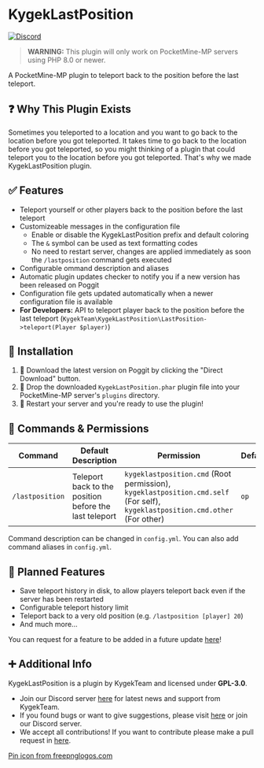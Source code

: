 # KygekLastPosition

[![Discord](https://img.shields.io/discord/735439472992321587.svg?label=&logo=discord&logoColor=ffffff&color=7389D8&labelColor=6A7EC2)](https://discord.gg/CXtqUZv)

> **WARNING:** This plugin will only work on PocketMine-MP servers using PHP 8.0 or newer.

A PocketMine-MP plugin to teleport back to the position before the last teleport.

## ❓ Why This Plugin Exists

Sometimes you teleported to a location and you want to go back to the location before you got teleported. It takes time to go back to the location before you got teleported, so you might thinking of a plugin that could teleport you to the location before you got teleported. That's why we made KygekLastPosition plugin.

## ✅ Features

- Teleport yourself or other players back to the position before the last teleport
- Customizeable messages in the configuration file
  - Enable or disable the KygekLastPosition prefix and default coloring
  - The `&` symbol can be used as text formatting codes
  - No need to restart server, changes are applied immediately as soon the `/lastposition` command gets executed
- Configurable ommand description and aliases
- Automatic plugin updates checker to notify you if a new version has been released on Poggit
- Configuration file gets updated automatically when a newer configuration file is available
- **For Developers:** API to teleport player back to the position before the last teleport (`KygekTeam\KygekLastPosition\LastPosition->teleport(Player $player)`)

## 🔧 Installation

1. 🔽 Download the latest version on Poggit by clicking the "Direct Download" button.
2. 📁 Drop the downloaded `KygekLastPosition.phar` plugin file into your PocketMine-MP server's `plugins` directory.
3. 🔄 Restart your server and you're ready to use the plugin!

## 🔐 Commands & Permissions

| Command | Default Description | Permission | Default |
| --- | --- | --- | --- |
| `/lastposition` | Teleport back to the position before the last teleport | `kygeklastposition.cmd` (Root permission), `kygeklastposition.cmd.self` (For self), `kygeklastposition.cmd.other` (For other) | `op` |

Command description can be changed in `config.yml`. You can also add command aliases in `config.yml`.

## 🧾 Planned Features

- Save teleport history in disk, to allow players teleport back even if the server has been restarted
- Configurable teleport history limit
- Teleport back to a very old position (e.g. `/lastposition [player] 20`)
- And much more...

You can request for a feature to be added in a future update [here](https://github.com/KygekTeam/KygekLastPosition/issues)!

## ➕ Additional Info

KygekLastPosition is a plugin by KygekTeam and licensed under **GPL-3.0**.

- Join our Discord server [here](https://discord.gg/CXtqUZv) for latest news and support from KygekTeam.
- If you found bugs or want to give suggestions, please visit [here](https://github.com/KygekTeam/KygekLastPosition/issues) or join our Discord server.
- We accept all contributions! If you want to contribute please make a pull request in [here](https://github.com/KygekTeam/KygekLastPosition/pulls).

<a href="https://www.freepnglogos.com/pics/pin">Pin icon from freepnglogos.com</a>
